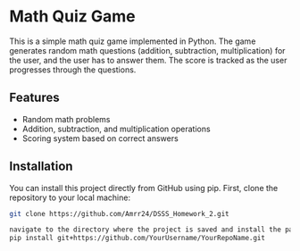 # Math Quiz Game

This is a simple math quiz game implemented in Python. The game generates random math questions (addition, subtraction, multiplication) for the user, and the user has to answer them. The score is tracked as the user progresses through the questions.

## Features
- Random math problems
- Addition, subtraction, and multiplication operations
- Scoring system based on correct answers

## Installation

You can install this project directly from GitHub using pip. First, clone the repository to your local machine:

```bash
git clone https://github.com/Amrr24/DSSS_Homework_2.git

navigate to the directory where the project is saved and install the package: 
pip install git+https://github.com/YourUsername/YourRepoName.git


